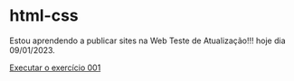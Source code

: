 # html-css
Estou aprendendo a publicar sites na Web 
Teste de Atualização!!! hoje dia 09/01/2023.

<a href="https://luizsoares17.github.io/html-css/Exercícios/ex001/index.html">Executar o exercício 001